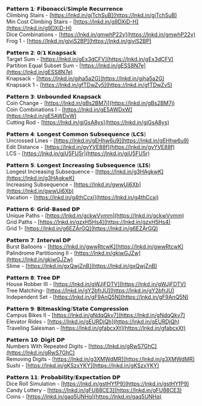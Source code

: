 𝗣𝗮𝘁𝘁𝗲𝗿𝗻 𝟭: 𝗙𝗶𝗯𝗼𝗻𝗮𝗰𝗰𝗶/𝗦𝗶𝗺𝗽𝗹𝗲 𝗥𝗲𝗰𝘂𝗿𝗿𝗲𝗻𝗰𝗲  
Climbing Stairs - [https://lnkd.in/giTchSuB](https://lnkd.in/giTchSuB)  
Min Cost Climbing Stairs - [https://lnkd.in/g9DXiD-H](https://lnkd.in/g9DXiD-H)  
Dice Combinations - [https://lnkd.in/gmwhP22y](https://lnkd.in/gmwhP22y)  
Frog 1 - [https://lnkd.in/gjviS2BP](https://lnkd.in/gjviS2BP)  
  
𝗣𝗮𝘁𝘁𝗲𝗿𝗻 𝟮: 𝟬/𝟭 𝗞𝗻𝗮𝗽𝘀𝗮𝗰𝗸  
Target Sum - [https://lnkd.in/gEx3dCFV](https://lnkd.in/gEx3dCFV)  
Partition Equal Subset Sum - [https://lnkd.in/gESS8N7e](https://lnkd.in/gESS8N7e)  
Knapsack - [https://lnkd.in/gjha5a2G](https://lnkd.in/gjha5a2G)  
Knapsack 1 - [https://lnkd.in/gfTDwZv5](https://lnkd.in/gfTDwZv5)  
  
𝗣𝗮𝘁𝘁𝗲𝗿𝗻 𝟯: 𝗨𝗻𝗯𝗼𝘂𝗻𝗱𝗲𝗱 𝗞𝗻𝗮𝗽𝘀𝗮𝗰𝗸  
Coin Change - [https://lnkd.in/gBs2BM7j](https://lnkd.in/gBs2BM7j)  
Coin Combinations I - [https://lnkd.in/gE5AWDxW](https://lnkd.in/gE5AWDxW)  
Cutting Rod - [https://lnkd.in/gjGsA8ys](https://lnkd.in/gjGsA8ys)  
  
𝗣𝗮𝘁𝘁𝗲𝗿𝗻 𝟰: 𝗟𝗼𝗻𝗴𝗲𝘀𝘁 𝗖𝗼𝗺𝗺𝗼𝗻 𝗦𝘂𝗯𝘀𝗲𝗾𝘂𝗲𝗻𝗰𝗲 (𝗟𝗖𝗦)  
Uncrossed Lines - [https://lnkd.in/gEHhw6u9](https://lnkd.in/gEHhw6u9)  
Edit Distance - [https://lnkd.in/gyYVE88f](https://lnkd.in/gyYVE88f)  
LCS - [https://lnkd.in/gjU5FU5r](https://lnkd.in/gjU5FU5r)  
  
𝗣𝗮𝘁𝘁𝗲𝗿𝗻 𝟱: 𝗟𝗼𝗻𝗴𝗲𝘀𝘁 𝗜𝗻𝗰𝗿𝗲𝗮𝘀𝗶𝗻𝗴 𝗦𝘂𝗯𝘀𝗲𝗾𝘂𝗲𝗻𝗰𝗲 (𝗟𝗜𝗦)  
Longest Increasing Subsequence - [https://lnkd.in/g3HAgkwK](https://lnkd.in/g3HAgkwK)  
Increasing Subsequence - [https://lnkd.in/gwwUi6Xb](https://lnkd.in/gwwUi6Xb)  
Vacation - [https://lnkd.in/g4thCcxi](https://lnkd.in/g4thCcxi)  
  
𝗣𝗮𝘁𝘁𝗲𝗿𝗻 𝟲: 𝗚𝗿𝗶𝗱-𝗕𝗮𝘀𝗲𝗱 𝗗𝗣  
Unique Paths - [https://lnkd.in/gckwVvmm](https://lnkd.in/gckwVvmm)  
Grid Paths - [https://lnkd.in/gzxH5Hs4](https://lnkd.in/gzxH5Hs4)  
Grid 1- [https://lnkd.in/g6EZArGQ](https://lnkd.in/g6EZArGQ)  
  
𝗣𝗮𝘁𝘁𝗲𝗿𝗻 𝟳: 𝗜𝗻𝘁𝗲𝗿𝘃𝗮𝗹 𝗗𝗣  
Burst Balloons - [https://lnkd.in/gwwRtcwK](https://lnkd.in/gwwRtcwK)  
Palindrome Partitioning II - [https://lnkd.in/gkiwGJZw](https://lnkd.in/gkiwGJZw)  
Slime - [https://lnkd.in/gxQwjZnB](https://lnkd.in/gxQwjZnB)  
  
𝗣𝗮𝘁𝘁𝗲𝗿𝗻 𝟴: 𝗧𝗿𝗲𝗲 𝗗𝗣  
House Robber III - [https://lnkd.in/gWJjFDTV](https://lnkd.in/gWJjFDTV)  
Tree Matching- [https://lnkd.in/gY2bfrJU](https://lnkd.in/gY2bfrJU)  
Independent Set - [https://lnkd.in/gF9AnQ5N](https://lnkd.in/gF9AnQ5N)  
  
𝗣𝗮𝘁𝘁𝗲𝗿𝗻 𝟵: 𝗕𝗶𝘁𝗺𝗮𝘀𝗸𝗶𝗻𝗴/𝗦𝘁𝗮𝘁𝗲 𝗖𝗼𝗺𝗽𝗿𝗲𝘀𝘀𝗶𝗼𝗻  
Campus Bikes II - [https://lnkd.in/gNdqQkv7](https://lnkd.in/gNdqQkv7)  
Elevator Rides - [https://lnkd.in/gEURDjQh](https://lnkd.in/gEURDjQh)  
Traveling Salesman - [https://lnkd.in/gfabcxXt](https://lnkd.in/gfabcxXt)  
  
𝗣𝗮𝘁𝘁𝗲𝗿𝗻 𝟭𝟬: 𝗗𝗶𝗴𝗶𝘁 𝗗𝗣  
Numbers With Repeated Digits - [https://lnkd.in/gRwS7GhC](https://lnkd.in/gRwS7GhC)  
Removing Digits - [https://lnkd.in/g3XMWdMR](https://lnkd.in/g3XMWdMR)  
Sushi - [https://lnkd.in/gKSzxYKY](https://lnkd.in/gKSzxYKY)  
  
𝗣𝗮𝘁𝘁𝗲𝗿𝗻 𝟭𝟭: 𝗣𝗿𝗼𝗯𝗮𝗯𝗶𝗹𝗶𝘁𝘆/𝗘𝘅𝗽𝗲𝗰𝘁𝗮𝘁𝗶𝗼𝗻 𝗗𝗣  
Dice Roll Simulation - [https://lnkd.in/gstHYfP9](https://lnkd.in/gstHYfP9)  
Candy Lottery - [https://lnkd.in/gFU88CE3](https://lnkd.in/gFU88CE3)  
Coins - [https://lnkd.in/gaq5UNHq](https://lnkd.in/gaq5UNHq)